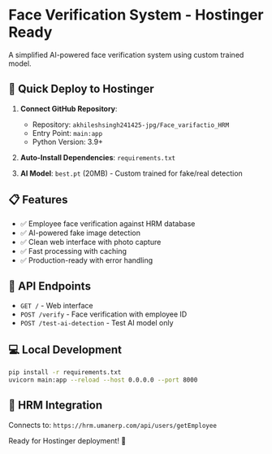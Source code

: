 # Face Verification System - Hostinger Ready

A simplified AI-powered face verification system using custom trained model.

## 🚀 Quick Deploy to Hostinger

1. **Connect GitHub Repository**:
   - Repository: `akhileshsingh241425-jpg/Face_varifactio_HRM`
   - Entry Point: `main:app`
   - Python Version: 3.9+

2. **Auto-Install Dependencies**: `requirements.txt`

3. **AI Model**: `best.pt` (20MB) - Custom trained for fake/real detection

## 📋 Features
- ✅ Employee face verification against HRM database
- ✅ AI-powered fake image detection  
- ✅ Clean web interface with photo capture
- ✅ Fast processing with caching
- ✅ Production-ready with error handling

## 🔧 API Endpoints
- `GET /` - Web interface
- `POST /verify` - Face verification with employee ID
- `POST /test-ai-detection` - Test AI model only

## 💻 Local Development
```bash
pip install -r requirements.txt
uvicorn main:app --reload --host 0.0.0.0 --port 8000
```

## 🏢 HRM Integration
Connects to: `https://hrm.umanerp.com/api/users/getEmployee`

Ready for Hostinger deployment! 🎉
